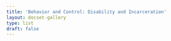 ```yaml
---
title: 'Behavior and Control: Disability and Incarceration'
layout: docset-gallery
type: list
draft: false
---
```


